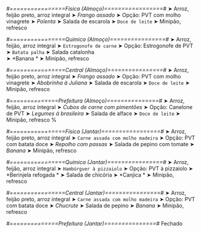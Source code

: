 
*#================Física (Almoço)=================#*
➤ Arroz, feijão preto, arroz integral
➤ *Frango assado*
➤ Opção: PVT com molho vinagrete
➤ *Polenta*
➤ Salada de escarola
➤ `Doce de leite`
➤ Minipão, refresco

*#================Química (Almoço)================#*
➤ Arroz, feijão, arroz integral
➤ `Estrogonofe de carne`
➤ Opção: Estrogonofe de PVT
➤ `Batata palha`
➤ Salada catalonha  
➤ *Banana  *
➤ Minipão, refresco

*#================Central (Almoço)================#*
➤ Arroz, feijão preto, arroz integral
➤ *Frango assado*
➤ Opção: PVT com molho vinagrete
➤ *Abobrinha à Juliana*
➤ Salada de escarola
➤ `Doce de leite`
➤ Minipão, refresco

*#==============Prefeitura (Almoço)===============#*
➤ Arroz, feijão, arroz integral
➤ *Cubos de carne com pimentões*
➤ Opção: Canelone de PVT
➤ *Legumes à brasileira*
➤ Salada de alface
➤ `Doce de leite`
➤ Minipão, refresco
%

*#================Física (Jantar)=================#*
➤ Arroz, feijão preto, arroz integral
➤ `Carne assada com molho madeira`
➤ Opção: PVT com batata doce
➤ *Repolho com passas*
➤ Salada de pepino com tomate
➤ *Banana*
➤ Minipão, refresco

*#================Química (Jantar)================#*
➤ Arroz, feijão, arroz integral
➤ `Hambúrguer à pizzaiolo`
➤ Opção: PVT à pizzaiolo 
➤ *Berinjela refogada *
➤ Salada de chicória 
➤ *Canjica  *
➤ Minipão, refresco

*#================Central (Jantar)================#*
➤ Arroz, feijão preto, arroz integral
➤ `Carne assada com molho madeira`
➤ Opção: PVT com batata doce
➤ *Chucrute*
➤ Salada de pepino
➤ *Banana*
➤ Minipão, refresco

*#==============Prefeitura (Jantar)===============#*
Fechado
